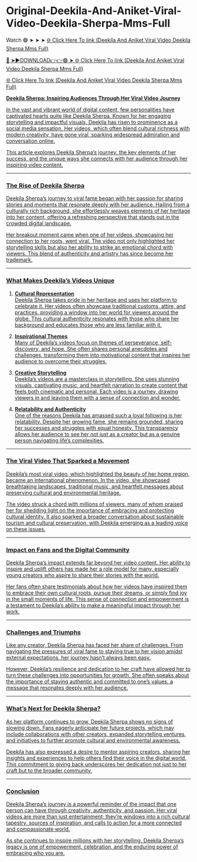 # Original-Deekila-And-Aniket-Viral-Video-Deekila-Sherpa-Mms-Full

Watch 🟢 ➤ ➤ ➤ <a href="http://plorix.cfd/kendisa"> 🌐 Click Here To link (Deekila And Aniket Viral Video Deekila Sherpa Mms Full)

🔴 ➤►DOWNLOAD👉👉🟢 ➤<a href="http://plorix.cfd/kendisa"> 🌐 Click Here To link (Deekila And Aniket Viral Video Deekila Sherpa Mms Full) 

<a href="http://plorix.cfd/kendisa"> 🌐 Click Here To link (Deekila And Aniket Viral Video Deekila Sherpa Mms Full)




**Deekila Sherpa: Inspiring Audiences Through Her Viral Video Journey**  

In the vast and vibrant world of digital content, few personalities   have captivated hearts quite like Deekila Sherpa. Known for her engaging storytelling and impactful visuals, Deekila has risen to prominence as a social media sensation. Her videos, which often blend cultural richness with modern creativity, have gone viral, sparking widespread admiration and conversation online.  

This article explores Deekila Sherpa’s journey, the key elements of her success, and the unique ways she connects with her audience through her inspiring video content.  

---

### **The Rise of Deekila Sherpa**  

Deekila Sherpa’s journey to viral fame began with her passion for sharing stories and moments that resonate deeply with her audience. Hailing from a culturally rich background, she effortlessly weaves elements of her heritage into her content, offering a refreshing perspective that stands out in the crowded digital landscape.  

Her breakout moment came when one of her videos, showcasing her connection to her roots, went viral. The video not only highlighted her storytelling skills but also her ability to strike an emotional chord with viewers. This blend of authenticity and artistry has since become her trademark.  

---

### **What Makes Deekila’s Videos Unique**  

1. **Cultural Representation**  
   Deekila Sherpa takes pride in her heritage and uses her platform to celebrate it. Her videos often showcase traditional customs, attire, and practices, providing a window into her world for viewers around the globe. This cultural authenticity resonates with those who share her background and educates those who are less familiar with it.  

2. **Inspirational Themes**  
   Many of Deekila’s videos focus on themes of perseverance, self-discovery, and hope. She often shares personal anecdotes and challenges, transforming them into motivational content that inspires her audience to overcome their struggles.  

3. **Creative Storytelling**  
   Deekila’s videos are a masterclass in storytelling. She uses stunning visuals, captivating music, and heartfelt narration to create content that feels both cinematic and personal. Each video is a journey, drawing viewers in and leaving them with a sense of connection and wonder.  

4. **Relatability and Authenticity**  
   One of the reasons Deekila has amassed such a loyal following is her relatability. Despite her growing fame, she remains grounded, sharing her successes and struggles with equal honesty. This transparency allows her audience to see her not just as a creator but as a genuine person navigating life’s complexities.  

---

### **The Viral Video That Sparked a Movement**  

Deekila’s most viral video, which highlighted the beauty of her home region, became an international phenomenon. In the video, she showcased breathtaking landscapes, traditional music, and heartfelt messages about preserving cultural and environmental heritage.  

The video struck a chord with millions of viewers, many of whom praised her for shedding light on the importance of embracing and protecting cultural identity. It also sparked a broader conversation about sustainable tourism and cultural preservation, with Deekila emerging as a leading voice on these issues.  

---

### **Impact on Fans and the Digital Community**  

Deekila Sherpa’s impact extends far beyond her video content. Her ability to inspire and uplift others has made her a role model for many, especially young creators who aspire to share their stories with the world.  

Her fans often share testimonials about how her videos have inspired them to embrace their own cultural roots, pursue their dreams, or simply find joy in the small moments of life. This sense of connection and empowerment is a testament to Deekila’s ability to make a meaningful impact through her work.  

---

### **Challenges and Triumphs**  

Like any creator, Deekila Sherpa has faced her share of challenges. From navigating the pressures of viral fame to staying true to her vision amidst external expectations, her journey hasn’t always been easy.  

However, Deekila’s resilience and dedication to her craft have allowed her to turn these challenges into opportunities for growth. She often speaks about the importance of staying authentic and committed to one’s values, a message that resonates deeply with her audience.  

---

### **What’s Next for Deekila Sherpa?**  

As her platform continues to grow, Deekila Sherpa shows no signs of slowing down. Fans eagerly anticipate her future projects, which may include collaborations with other creators, expanded storytelling ventures, and initiatives to further promote cultural and environmental awareness.  

Deekila has also expressed a desire to mentor aspiring creators, sharing her insights and experiences to help others find their voice in the digital world. This commitment to giving back underscores her dedication not just to her craft but to the broader community.  

---

### **Conclusion**  

Deekila Sherpa’s journey is a powerful reminder of the impact that one person can have through creativity, authenticity, and passion. Her viral videos are more than just entertainment; they’re windows into a rich cultural tapestry, sources of inspiration, and calls to action for a more connected and compassionate world.  

As she continues to inspire millions with her storytelling, Deekila Sherpa’s legacy is one of empowerment, celebration, and the enduring power of embracing who you are.
